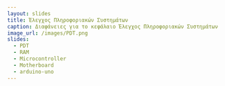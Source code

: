 ```yaml
---
layout: slides
title: Έλεγχος Πληροφοριακών Συστημάτων
caption: Διαφάνειες για το κεφάλαιο Έλεγχος Πληροφοριακών Συστημάτων
image_url: /images/PDT.png
slides:
  - PDT
  - RAM
  - Microcontroller
  - Motherboard
  - arduino-uno
---
```

